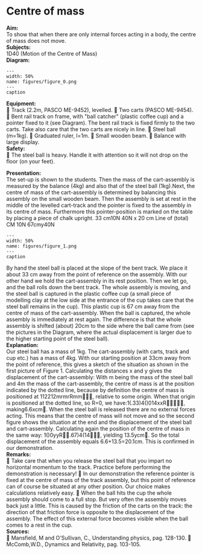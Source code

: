 # Centre of mass 
     
<b> Aim: </b>  
 To show that when there are only internal forces acting in a body, the centre of mass does not move.    
<b> Subjects: </b>  
 1D40 (Motion of the Centre of Mass)   
<b> Diagram: </b>  
   
```{figure} figures/figure_0.png  
---  
width: 50%  
name: figures/figure_0.png  
---  
caption  
``` 
    
<b> Equipment: </b>  
  Track (2.2m, PASCO ME-9452), levelled.  Two carts (PASCO ME-9454).  Bent rail track on frame, with "ball catcher" (plastic coffee cup) and a pointer fixed to it (see Diagram). The bent rail track is fixed firmly to the two carts. Take also care that the two carts are nicely in line.  Steel ball (m=1kg).  Graduated ruler, l=1m.  Small wooden beam.  Balance with large display.   
<b> Safety: </b>  
  The steel ball is heavy. Handle it with attention so it will not drop on the floor (on your feet).
      
<b> Presentation: </b>  
 The set-up is shown to the students. Then the mass of the cart-assembly is measured by the balance (4kg) and also that of the steel ball (1kg).Next, the centre of mass of the cart-assembly is determined by balancing this assembly on the small wooden beam. Then the assembly is set at rest in the middle of the levelled cart-track and the pointer is fixed to the assembly in its centre of mass. Furthermore this pointer-position is marked on the table by placing a piece of chalk upright.   33 cm10N 40N x 20 cm Line of (total) CM 10N 67cmy40N   
```{figure} figures/figure_1.png  
---  
width: 50%  
name: figures/figure_1.png  
---  
caption  
``` 
 By hand the steel ball is placed at the slope of the bent track. We place it about 33 cm away from the point of reference on the assembly. With our other hand we hold the cart-assembly in its rest position. Then we let go, and the ball rolls down the bent track. The whole assembly is moving, and the steel ball is captured in the plastic coffee cup (a small piece of modelling clay at the low side at the entrance of the cup takes care that the steel ball remains in the cup). This plastic cup is 67 cm away from the centre of mass of the cart-assembly. When the ball is captured, the whole assembly is immediately at rest again. The difference is that the whole assembly is shifted (about) 20cm to the side where the ball came from (see the pictures in the Diagram, where the actual displacement is larger due to the higher starting point of the steel ball).    
<b> Explanation: </b>  
 Our steel ball has a mass of 1kg. The cart-assembly (with carts, track and cup etc.) has a mass of 4kg. With our starting position at 33cm away from the point of reference, this gives a sketch of the situation as shown in the first picture of Figure 1.     Calculating the distances x and y gives the displacement of the cart-assembly: With m being the mass of the steel ball and 4m the mass of the cart-assembly, the centre of mass is at the position indicated by the dotted line, because by definition the centre of mass is positioned at 112212mrmrRmm, relative to some origin. When that origin is positioned at the dotted line, so R=0, we have:1(.33)4()014xxR, making6.6xcm. When the steel ball is released there are no external forces acting. This means that the centre of mass will not move and so the second figure shows the situation at the end and the displacement of the steel ball and cart-assembly. Calculating again the position of the centre of mass in the same way: 1()0yyR.67)4(14, yielding 13.5ycm. So the total displacement of the assembly equals 6.6+13.5=20.1cm. This is confirmed in our demonstration.   
<b> Remarks: </b>  
  Take care that when you release the steel ball that you impart no horizontal momentum to the track. Practice before performing the demonstration is necessary!  In our demonstration the reference pointer is fixed at the centre of mass of the track assembly, but this point of reference can of course be situated at any other position. Our choice makes calculations relatively easy.  When the ball hits the cup the whole assembly should come to a full stop. But very often the assembly moves back just a little. This is caused by the friction of the carts on the track: the direction of that friction force is opposite to the displacement of the assembly. The effect of this external force becomes visible when the ball comes to a rest in the cup.   
<b> Sources: </b>  
  Mansfield, M and O'Sullivan, C., Understanding physics, pag. 128-130.  McComb,W.D., Dynamics and Relativity, pag. 103-105.  